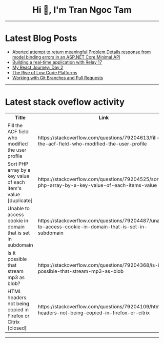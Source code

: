 <h1 align="center">Hi 👋, I'm Tran Ngoc Tam</h1>

---

# Latest Blog Posts 
<!-- BLOG-POST-LIST:START -->
- [Aborted attempt to return meaningful Problem Details response from model binding errors in an ASP.NET Core Minimal API](https://dev.to/nausaf/aborted-attempt-to-return-meaningful-problem-details-response-from-model-binding-errors-in-an-353g)
- [Building a real-time application with Relay 17](https://dev.to/logrocket/building-a-real-time-application-with-relay-17-21o4)
- [My React Journey: Day 2](https://dev.to/ayoola_damilare_212d5bde0/my-react-journey-day-2-451e)
- [The Rise of Low Code Platforms](https://dev.to/atharvgyan/the-rise-of-low-code-platforms-4dp9)
- [Working with Git Branches and Pull Requests](https://dev.to/erikaheidi/working-with-git-branches-and-pull-requests-3943)
<!-- BLOG-POST-LIST:END -->

---

# Latest stack oveflow activity
<table>
  <tr><th>Title</th><th>Link</th></tr>
  <!-- STACKOVERFLOW:START --><tr><td>Fill the ACF field who modified the user profile</td><td>https://stackoverflow.com/questions/79204613/fill-the-acf-field-who-modified-the-user-profile</td></tr><tr><td>Sort PHP array by a key value of each item&#39;s value [duplicate]</td><td>https://stackoverflow.com/questions/79204525/sort-php-array-by-a-key-value-of-each-items-value</td></tr><tr><td>Unable to access cookie in domain that is set in subdomain</td><td>https://stackoverflow.com/questions/79204487/unable-to-access-cookie-in-domain-that-is-set-in-subdomain</td></tr><tr><td>Is it possible that stream mp3 as blob?</td><td>https://stackoverflow.com/questions/79204368/is-it-possible-that-stream-mp3-as-blob</td></tr><tr><td>HTML headers not being copied in Firefox or Citrix [closed]</td><td>https://stackoverflow.com/questions/79204109/html-headers-not-being-copied-in-firefox-or-citrix</td></tr><!-- STACKOVERFLOW:END -->
</table>

---


